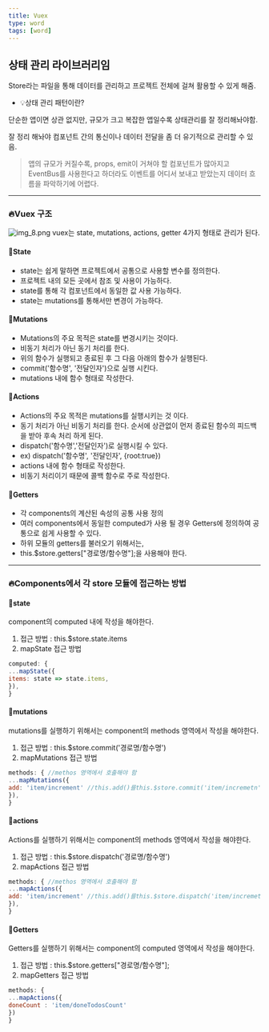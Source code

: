 ```yaml
---
title: Vuex
type: word
tags: [word]
---
```


## 상태 관리 라이브러리임

Store라는 파일을 통해 데이터를 관리하고 프로젝트 전체에 걸쳐 활용할 수 있게 해줌.


- 💡상태 관리 패턴이란?

단순한 앱이면 상관 없지만, 규모가 크고 복잡한 앱일수록 상태관리를 잘 정리해놔야함.

잘 정리 해놔야 컴포넌트 간의 통신이나 데이터 전달을 좀 더 유기적으로 관리할 수 있음.


>앱의 규모가 커질수록, props, emit이 거쳐야 할 컴포넌트가 많아지고
EventBus를 사용한다고 하더라도 이벤트를 어디서 보내고 받았는지 데이터 흐름을 파악하기에 어렵다.

---

### 🔥Vuex 구조

![img_8.png](static/img_8.png)
vuex는 state, mutations, actions, getter 4가지 형태로 관리가 된다.

#### 🎈State
- state는 쉽게 말하면 프로젝트에서 공통으로 사용할 변수를 정의한다.
- 프로젝트 내의 모든 곳에서 참조 및 사용이 가능하다.
- state를 통해 각 컴포넌트에서 동일한 값 사용 가능하다.
- state는 mutations를 통해서만 변경이 가능하다.

#### 🎈Mutations
-  Mutations의 주요 목적은 state를 변경시키는 것이다.
-  비동기 처리가 아닌 동기 처리를 한다.
-  위의 함수가 실행되고 종료된 후 그 다음 아래의 함수가 실행된다.
-  commit('함수명', '전달인자')으로 실행 시킨다.
-  mutations 내에 함수 형태로 작성한다.
#### 🎈Actions
-  Actions의 주요 목적은 mutations를 실행시키는 것 이다.
-  동기 처리가 아닌 비동기 처리를 한다. 순서에 상관없이 먼저 종료된 함수의 피드백을 받아 후속 처리 하게 된다.
-  dispatch('함수명','전달인자')로 실행시킬 수 있다.
-  ex) dispatch('함수명', '전달인자', {root:true})
-  actions 내에 함수 형태로 작성한다.
-  비동기 처리이기 때문에 콜백 함수로 주로 작성한다.
####  🎈Getters
-  각 components의 계산된 속성의 공통 사용 정의
-  여러 components에서 동일한 computed가 사용 될 경우 Getters에 정의하여 공통으로 쉽게 사용할 수 있다.
-  하위 모듈의 getters를 불러오기 위해서는,
-  this.$store.getters["경로명/함수명"];을 사용해야 한다.

---


### 🔥Components에서 각 store 모듈에 접근하는 방법


#### 🎈**state**
component의 computed 내에 작성을 해야한다.
1. 접근 방법 : this.$store.state.items
2. mapState 접근 방법

```js
computed: {
...mapState({
items: state => state.items,
}),
}
```

#### 🎈**mutations**
mutations를 실행하기 위해서는 component의 methods 영역에서 작성을 해야한다.
1. 접근 방법 : this.$store.commit('경로명/함수명')
2. mapMutations 접근 방법
```js
methods: { //methos 영역에서 호출해야 함
...mapMutations({
add: 'item/increment' //this.add()를this.$store.commit('item/incremetn')에 매핑한다.
}),
}
```
#### 🎈**actions**
Actions를 실행하기 위해서는 component의 methods 영역에서 작성을 해야한다.
1. 접근 방법 : this.$store.dispatch('경로명/함수명')
2. mapActions 접근 방법
```js
methods: { //methos 영역에서 호출해야 함
...mapActions({
add: 'item/increment' //this.add()를this.$store.dispatch('item/incremetn')에 매핑한다.
}),
}
```
#### 🎈**Getters**
Getters를 실행하기 위해서는 component의 computed 영역에서 작성을 해야한다.
1. 접근 방법 : this.$store.getters["경로명/함수명"];
2. mapGetters 접근 방법
```js
methods: {
...mapActions({
doneCount : 'item/doneTodosCount'
})
}
```

